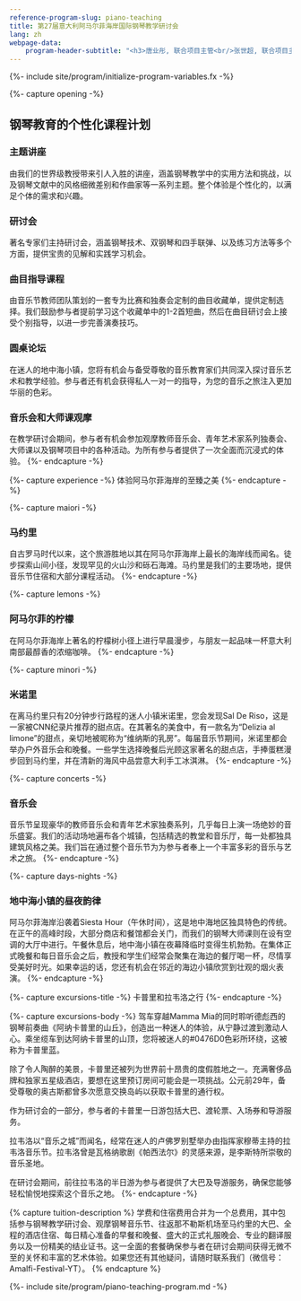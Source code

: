 ```yaml
---
reference-program-slug: piano-teaching
title: 第27届意大利阿马尔菲海岸国际钢琴教学研讨会
lang: zh
webpage-data:
    program-header-subtitle: "<h3>唐业彤, 联合项目主管<br/>张世超, 联合项目主管</h3>"
---
```

{%- include site/program/initialize-program-variables.fx -%}

{%- capture opening -%}
## 钢琴教育的个性化课程计划

### 主题讲座

由我们的世界级教授带来引人入胜的讲座，涵盖钢琴教学中的实用方法和挑战，以及钢琴文献中的风格细微差别和作曲家等一系列主题。整个体验是个性化的，以满足个体的需求和兴趣。

### 研讨会

著名专家们主持研讨会，涵盖钢琴技术、双钢琴和四手联弹、以及练习方法等多个方面，提供宝贵的见解和实践学习机会。

### 曲目指导课程

由音乐节教师团队策划的一套专为比赛和独奏会定制的曲目收藏单，提供定制选择。我们鼓励参与者提前学习这个收藏单中的1-2首短曲，然后在曲目研讨会上接受个别指导，以进一步完善演奏技巧。

### 圆桌论坛

在迷人的地中海小镇，您将有机会与备受尊敬的音乐教育家们共同深入探讨音乐艺术和教学经验。参与者还有机会获得私人一对一的指导，为您的音乐之旅注入更加华丽的色彩。

### 音乐会和大师课观摩

在教学研讨会期间，参与者有机会参加观摩教师音乐会、青年艺术家系列独奏会、大师课以及钢琴项目中的各种活动。为所有参与者提供了一次全面而沉浸式的体验。
{%- endcapture -%}

{%- capture experience -%}
体验阿马尔菲海岸的至臻之美
{%- endcapture -%}

{%- capture maiori -%}
### 马约里

自古罗马时代以来，这个旅游胜地以其在阿马尔菲海岸上最长的海岸线而闻名。徒步探索山间小径，发现罕见的火山沙和砾石海滩。马约里是我们的主要场地，提供音乐节住宿和大部分课程活动。
{%- endcapture -%}

{%- capture lemons -%}
### 阿马尔菲的柠檬

在阿马尔菲海岸上著名的柠檬树小径上进行早晨漫步，与朋友一起品味一杯意大利南部最醇香的浓缩咖啡。
{%- endcapture -%}

{%- capture minori -%}
### 米诺里

在离马约里只有20分钟步行路程的迷人小镇米诺里，您会发现Sal De Riso，这是一家被CNN纪录片推荐的甜点店。在其著名的美食中，有一款名为“Delizia al limone”的甜点，亲切地被昵称为“维纳斯的乳房”。每届音乐节期间，米诺里都会举办户外音乐会和晚餐。一些学生选择晚餐后光顾这家著名的甜点店，手捧蛋糕漫步回到马约里，并在清新的海风中品尝意大利手工冰淇淋。
{%- endcapture -%}

{%- capture concerts -%}
### 音乐会

音乐节呈现豪华的教师音乐会和青年艺术家独奏系列，几乎每日上演一场绝妙的音乐盛宴。我们的活动场地遍布各个城镇，包括精选的教堂和音乐厅，每一处都独具建筑风格之美。我们旨在通过整个音乐节为为参与者奉上一个丰富多彩的音乐与艺术之旅。
{%- endcapture -%}

{%- capture days-nights -%}
### 地中海小镇的昼夜韵律

阿马尔菲海岸沿袭着Siesta Hour（午休时间），这是地中海地区独具特色的传统。在正午的高峰时段，大部分商店和餐馆都会关门，而我们的钢琴大师课则在设有空调的大厅中进行。午餐休息后，地中海小镇在夜幕降临时变得生机勃勃。在集体正式晚餐和每日音乐会之后，教授和学生们经常会聚集在海边的餐厅喝一杯，尽情享受美好时光。如果幸运的话，您还有机会在邻近的海边小镇欣赏到壮观的烟火表演。
{%- endcapture -%}

{%- capture excursions-title -%}
卡普里和拉韦洛之行
{%- endcapture -%}

{%- capture excursions-body -%}
驾车穿越Mamma Mia的同时聆听德彪西的钢琴前奏曲《阿纳卡普里的山丘》，创造出一种迷人的体验，从宁静过渡到激动人心。乘坐缆车到达阿纳卡普里的山顶，您将被迷人的#0476D0色彩所环绕，这被称为卡普里蓝。

除了令人陶醉的美景，卡普里还被列为世界前十昂贵的度假胜地之一。充满奢侈品牌和独家五星级酒店，要想在这里预订房间可能会是一项挑战。公元前29年，备受尊敬的奥古斯都曾多次愿意交换岛屿以获取卡普里的通行权。

作为研讨会的一部分，参与者的卡普里一日游包括大巴、渡轮票、入场券和导游服务。

拉韦洛以“音乐之城”而闻名，经常在迷人的卢佛罗别墅举办由指挥家穆蒂主持的拉韦洛音乐节。拉韦洛曾是瓦格纳歌剧《帕西法尔》的灵感来源，是李斯特所崇敬的音乐圣地。

在研讨会期间，前往拉韦洛的半日游为参与者提供了大巴及导游服务，确保您能够轻松愉悦地探索这个音乐之地。
{%- endcapture -%}

{% capture tuition-description %}
学费和住宿费用合并为一个总费用，其中包括参与钢琴教学研讨会、观摩钢琴音乐节、往返那不勒斯机场至马约里的大巴、全程的酒店住宿、每日精心准备的早餐和晚餐、盛大的正式礼服晚会、专业的翻译服务以及一份精美的结业证书。这一全面的套餐确保参与者在研讨会期间获得无微不至的关怀和丰富的艺术体验。如果您还有其他疑问，请随时联系我们（微信号：Amalfi-Festival-YT）。
{% endcapture %}

{%- include site/program/piano-teaching-program.md -%}
